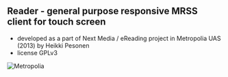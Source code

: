 ## Reader - general purpose responsive MRSS client for touch screen

* developed as a part of Next Media / eReading project in Metropolia UAS (2013) by Heikki Pesonen
* license GPLv3

![Metropolia](http://www.metropolia.fi/fileadmin/template/images/tunnus.gif)

